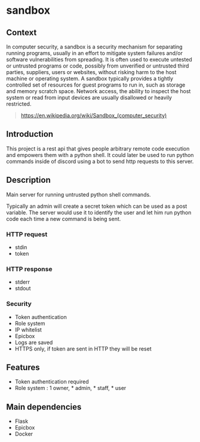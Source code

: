 # sandbox

## Context

In computer security, a sandbox is a security mechanism for separating running programs, usually in an effort to mitigate system failures and/or software vulnerabilities from spreading. It is often used to execute untested or untrusted programs or code, possibly from unverified or untrusted third parties, suppliers, users or websites, without risking harm to the host machine or operating system. A sandbox typically provides a tightly controlled set of resources for guest programs to run in, such as storage and memory scratch space. Network access, the ability to inspect the host system or read from input devices are usually disallowed or heavily restricted.
> https://en.wikipedia.org/wiki/Sandbox_(computer_security)

## Introduction
This project is a rest api that gives people arbitrary remote code execution and empowers them with a python shell.
It could later be used to run python commands inside of discord using a bot to send http requests to this server.

## Description

Main server for running untrusted python shell commands.

Typically an admin will create a secret token which can be used as a post
variable. The server would use it to identify the user and let him run python
code each time a new command is being sent.

### HTTP request
* stdin
* token

### HTTP response
* stderr
* stdout

### Security
* Token authentication
* Role system
* IP whitelist
* Epicbox
* Logs are saved
* HTTPS only, if token are sent in HTTP they will be reset

## Features
* Token authentication required
* Role system : 1 owner, * admin, * staff, * user

## Main dependencies
* Flask
* Epicbox
* Docker
